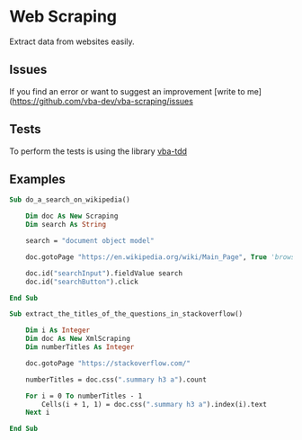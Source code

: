 # Web Scraping
 Extract data from websites easily.

## Issues
 If you find an error or want to suggest an improvement [write to me](https://github.com/vba-dev/vba-scraping/issues

## Tests
 To perform the tests is using the library [vba-tdd](https://github.com/VBA-tools/VBA-TDD)

 ## Examples
```vb
Sub do_a_search_on_wikipedia()

    Dim doc As New Scraping
    Dim search As String

    search = "document object model"

    doc.gotoPage "https://en.wikipedia.org/wiki/Main_Page", True 'browser visible

    doc.id("searchInput").fieldValue search
    doc.id("searchButton").click

End Sub
```

```vb
Sub extract_the_titles_of_the_questions_in_stackoverflow()

    Dim i As Integer
    Dim doc As New XmlScraping
    Dim numberTitles As Integer

    doc.gotoPage "https://stackoverflow.com/"

    numberTitles = doc.css(".summary h3 a").count

    For i = 0 To numberTitles - 1
        Cells(i + 1, 1) = doc.css(".summary h3 a").index(i).text
    Next i

End Sub
```
